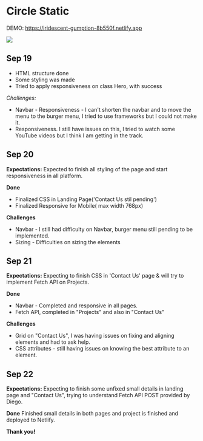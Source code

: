 # Circle Static

DEMO: https://iridescent-gumption-8b550f.netlify.app


<img src="https://res.cloudinary.com/dbmzbapuj/image/upload/v1666179146/Screenshot_2022-10-19_at_13.32.16_xm0jjw.png">

 

## Sep 19

- HTML structure done
- Some styling was made
- Tried to apply responsiveness on class Hero, with success

_Challenges:_

- Navbar - Responsiveness - I can't shorten the navbar and to move the menu to the burger menu, I tried to use frameworks but I could not make it.
- Responsiveness. I still have issues on this, I tried to watch some YouTube videos but I think I am getting in the track.

## Sep 20

**Expectations:** Expected to finish all styling of the page and start responsiveness in all platform.

**Done**

- Finalized CSS in Landing Page('Contact Us stil pending')
- Finalized Responsive for Mobile( max width 768px)

**Challenges**

- Navbar - I still had difficulty on Navbar, burger menu still pending to be implemented.
- Sizing - Difficulties on sizing the elements

## Sep 21

**Expectations:** Expecting to finish CSS in 'Contact Us' page & will try to implement Fetch API on Projects.

**Done**

- Navbar - Completed and responsive in all pages.
- Fetch API, completed in "Projects" and also in "Contact Us"

**Challenges**

- Grid on "Contact Us", I was having issues on fixing and aligning elements and had to ask help.
- CSS attributes - still having issues on knowing the best attribute to an element.

## Sep 22

**Expectations:** Expecting to finish some unfixed small details in landing page and "Contact Us", trying to understand Fetch API POST provided by Diego.

**Done** Finished small details in both pages and project is finished and deployed to Netlify.

**Thank you!**
